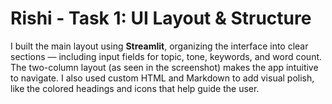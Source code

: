 # Rishi - Task 1: UI Layout & Structure

I built the main layout using **Streamlit**, organizing the interface into clear sections — including input fields for topic, tone, keywords, and word count. The two-column layout (as seen in the screenshot) makes the app intuitive to navigate. I also used custom HTML and Markdown to add visual polish, like the colored headings and icons that help guide the user.
